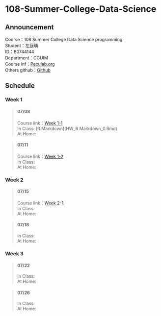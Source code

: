 # 108-Summer-College-Data-Science

## Announcement
Course：108 Summer College Data Science programming    
Student：左庭瑀  
ID：B0744144   
Department：CGUIM  
Course inf：[Peculab.org](http://peculab.org/)             
Others github：[Github](http://peculab.org/2019/07/03/108-全國夏季學院學員-github/)              

## Schedule      
### Week 1          
> #### 07/08       
> Course link：[Week 1-1](http://peculab.org/2019/07/03/108-全國夏季學院課程內容/)          
> In Class:  [R Markdown](HW_R Markdown_0.Rmd)  
> At Home:

> #### 07/11       
> Course link：[Week 1-2](http://peculab.org/2019/07/10/108-全國夏季學院-7-11-class-2/)      
> In Class:  
> At Home:

### Week 2   
> #### 07/15
> Course link：[Week 2-1](http://peculab.org/2019/07/11/108-全國夏季學院-7-15-class-3/)          
> In Class:  
> At Home:

> #### 07/18
> In Class:  
> At Home:
 
### Week 3    
> #### 07/22
> In Class:  
> At Home:

> #### 07/26
> In Class:   
> At Home:    
